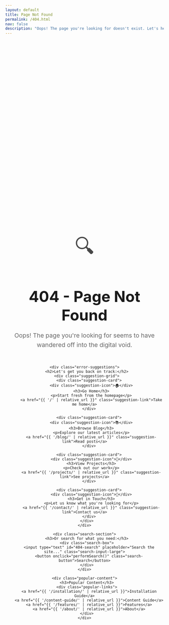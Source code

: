 ```yaml
---
layout: default
title: Page Not Found
permalink: /404.html
nav: false
description: "Oops! The page you're looking for doesn't exist. Let's help you find what you need."
---
```


<div class="error-page">
  <div class="error-content">
    <div class="error-icon">🔍</div>
    <h1>404 - Page Not Found</h1>
    <p class="error-message">Oops! The page you're looking for seems to have wandered off into the digital void.</p>
    
    <div class="error-suggestions">
      <h2>Let's get you back on track:</h2>
      <div class="suggestion-grid">
        <div class="suggestion-card">
          <div class="suggestion-icon">🏠</div>
          <h3>Go Home</h3>
          <p>Start fresh from the homepage</p>
          <a href="{{ '/' | relative_url }}" class="suggestion-link">Take me home</a>
        </div>
        
        <div class="suggestion-card">
          <div class="suggestion-icon">📚</div>
          <h3>Browse Blog</h3>
          <p>Explore our latest articles</p>
          <a href="{{ '/blog/' | relative_url }}" class="suggestion-link">Read posts</a>
        </div>
        
        <div class="suggestion-card">
          <div class="suggestion-icon">🚀</div>
          <h3>View Projects</h3>
          <p>Check out our work</p>
          <a href="{{ '/projects/' | relative_url }}" class="suggestion-link">See projects</a>
        </div>
        
        <div class="suggestion-card">
          <div class="suggestion-icon">💬</div>
          <h3>Get in Touch</h3>
          <p>Let us know what you're looking for</p>
          <a href="{{ '/contact/' | relative_url }}" class="suggestion-link">Contact us</a>
        </div>
      </div>
    </div>
    
    <div class="search-section">
      <h3>Or search for what you need:</h3>
      <div class="search-box">
        <input type="text" id="404-search" placeholder="Search the site..." class="search-input-large">
        <button onclick="performSearch()" class="search-button">Search</button>
      </div>
    </div>
    
    <div class="popular-content">
      <h3>Popular Content</h3>
      <div class="popular-links">
        <a href="{{ '/installation/' | relative_url }}">Installation Guide</a>
        <a href="{{ '/content-guide/' | relative_url }}">Content Guide</a>
        <a href="{{ '/features/' | relative_url }}">Features</a>
        <a href="{{ '/about/' | relative_url }}">About</a>
      </div>
    </div>
  </div>
</div>

<script>
function performSearch() {
  const query = document.getElementById('404-search').value;
  if (query.trim()) {
    window.location.href = '/blog/?search=' + encodeURIComponent(query);
  }
}

document.getElementById('404-search').addEventListener('keypress', function(e) {
  if (e.key === 'Enter') {
    performSearch();
  }
});
</script>

<style>
.error-page {
  text-align: center;
  padding: 2rem 0;
  min-height: 60vh;
  display: flex;
  align-items: center;
  justify-content: center;
}

.error-content {
  max-width: 800px;
  margin: 0 auto;
}

.error-icon {
  font-size: 4rem;
  margin-bottom: 1rem;
  opacity: 0.8;
}

.error-page h1 {
  font-size: 3rem;
  color: var(--primary-color);
  margin-bottom: 1rem;
  font-weight: 700;
}

.error-message {
  font-size: 1.2rem;
  color: #666;
  margin-bottom: 3rem;
  line-height: 1.6;
}

.error-suggestions {
  margin-bottom: 3rem;
}

.error-suggestions h2 {
  margin-bottom: 2rem;
  color: var(--text-color);
  font-size: 1.5rem;
}

.suggestion-grid {
  display: grid;
  grid-template-columns: repeat(auto-fit, minmax(200px, 1fr));
  gap: 1.5rem;
  margin-bottom: 3rem;
}

.suggestion-card {
  background: var(--card-bg);
  border: 1px solid var(--border-color);
  border-radius: 12px;
  padding: 2rem;
  transition: transform 0.3s ease, box-shadow 0.3s ease;
  box-shadow: var(--shadow);
}

.suggestion-card:hover {
  transform: translateY(-5px);
  box-shadow: 0 10px 30px rgba(0,0,0,0.15);
}

.suggestion-icon {
  font-size: 2.5rem;
  margin-bottom: 1rem;
}

.suggestion-card h3 {
  margin-bottom: 0.5rem;
  color: var(--primary-color);
}

.suggestion-card p {
  color: #666;
  margin-bottom: 1rem;
  font-size: 0.9rem;
}

.suggestion-link {
  display: inline-block;
  background: var(--primary-color);
  color: white;
  padding: 0.75rem 1.5rem;
  border-radius: 6px;
  text-decoration: none;
  font-weight: 500;
  transition: background-color 0.3s ease;
}

.suggestion-link:hover {
  background: var(--secondary-color);
  color: white;
}

.search-section {
  margin-bottom: 3rem;
}

.search-section h3 {
  margin-bottom: 1.5rem;
  color: var(--text-color);
}

.search-box {
  display: flex;
  gap: 1rem;
  max-width: 400px;
  margin: 0 auto;
}

.search-input-large {
  flex: 1;
  padding: 1rem;
  border: 2px solid var(--border-color);
  border-radius: 8px;
  font-size: 1rem;
  background: var(--card-bg);
  color: var(--text-color);
}

.search-input-large:focus {
  outline: none;
  border-color: var(--primary-color);
}

.search-button {
  background: var(--primary-color);
  color: white;
  border: none;
  padding: 1rem 2rem;
  border-radius: 8px;
  font-weight: 500;
  cursor: pointer;
  transition: background-color 0.3s ease;
}

.search-button:hover {
  background: var(--secondary-color);
}

.popular-content {
  text-align: center;
}

.popular-content h3 {
  margin-bottom: 1.5rem;
  color: var(--text-color);
}

.popular-links {
  display: flex;
  justify-content: center;
  gap: 1rem;
  flex-wrap: wrap;
}

.popular-links a {
  color: var(--primary-color);
  text-decoration: none;
  padding: 0.5rem 1rem;
  border: 1px solid var(--primary-color);
  border-radius: 20px;
  transition: all 0.3s ease;
}

.popular-links a:hover {
  background: var(--primary-color);
  color: white;
}

@media (max-width: 768px) {
  .error-page h1 {
    font-size: 2rem;
  }
  
  .error-message {
    font-size: 1rem;
  }
  
  .suggestion-grid {
    grid-template-columns: 1fr;
  }
  
  .search-box {
    flex-direction: column;
  }
  
  .popular-links {
    flex-direction: column;
    align-items: center;
  }
}
</style>
